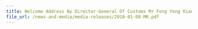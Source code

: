 ```yaml
---
title: Welcome Address By Director-General Of Customs Mr Fong Yong Kian At Singapore Customs’ Centennieal Celebrations, 8 January 2010, 11.10 AM, Orchird Country Club
file_url: /news-and-media/media-releases/2010-01-08-MR.pdf
---
```

